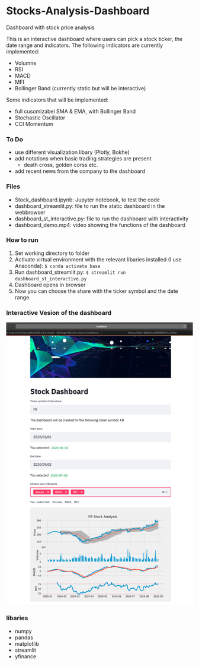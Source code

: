# Stocks-Analysis-Dashboard
Dashboard with stock price analysis

This is an interactive dashboard  where users can pick a stock ticker, the date range and indicators.
The following indicators are currently implemented:
- Volumne
- RSI
- MACD
- MFI
- Bollinger Band (currently static but will be interactive)

Some indicators that will be implemented:
- full cusomizabel SMA & EMA, with Bollinger Band
- Stochastic Oscillator
- CCI Momentum

### To Do
- use different visualization libary (Plotly, Bokhe)
- add notations when basic trading strategies are present
  - death cross, golden corss etc.
- add recent news from the company to the dashboard

### Files
- Stock_dashboard.ipynb: Jupyter notebook, to test the code 
- dashboard_streamlit.py: file to run the static dashboard in the webbrowser
- dashboard_st_interactive.py: file to run the dashboard with interactivity
- dashboard_demo.mp4: video showing the functions of the dashboard

### How to run
1. Set working directory to folder
2. Activate virtual environment with the relevant libaries installed (I use Anaconda):
`$ conda activate base `
3. Run dashboard_streamlit.py:
`$ streamlit run dashboard_st_interactive.py`
4. Dashboard opens in browser
5. Now you can choose the share with the ticker symbol and the date range.

### Interactive Vesion of the dashboard
![](pictures/Dashboard_2.0.png)

### libaries
- numpy
- pandas
- matplotlib
- streamlit
- yfinance

